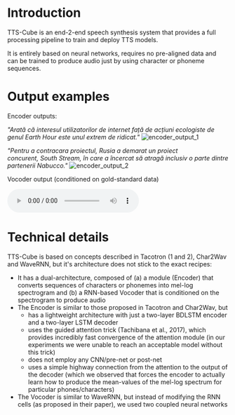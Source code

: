 # Introduction

TTS-Cube is an end-2-end speech synthesis system that provides a full processing pipeline to train and deploy TTS models.
   
It is entirely based on neural networks, requires no pre-aligned data and can be trained to produce audio just by using character or phoneme sequences.

# Output examples

Encoder outputs:

*"Arată că interesul utilizatorilor de internet față de acțiuni ecologiste de genul Earth Hour este unul extrem de ridicat."* 
![encoder_output_1](https://raw.githubusercontent.com/tiberiu44/TTS-Cube/master/examples/encoder/anca_dcnews_0023.png "Encoder output example 1")

*"Pentru a contracara proiectul, Rusia a demarat un proiect concurent, South Stream, în care a încercat să atragă inclusiv o parte dintre partenerii Nabucco."*
![encoder_output_2](https://raw.githubusercontent.com/tiberiu44/TTS-Cube/master/examples/encoder/anca_dcnews_0439.png "Encoder output example 2")


Vocoder output (conditioned on gold-standard data)

![audio](https://raw.githubusercontent.com/tiberiu44/TTS-Cube/master/examples/vocoder/anca_dcnews_0127.wav)

# Technical details

TTS-Cube is based on concepts described in Tacotron (1 and 2), Char2Wav and WaveRNN, but it's architecture does not stick to the exact recipes:

- It has a dual-architecture, composed of (a) a module (Encoder) that converts sequences of characters or phonemes into mel-log spectrogram and (b) a RNN-based Vocoder that is conditioned on the spectrogram to produce audio
- The Encoder is similar to those proposed in Tacotron and Char2Wav, but 
    - has a lightweight architecture with just a two-layer BDLSTM encoder and a two-layer LSTM decoder
    - uses the guided attention trick (Tachibana et al., 2017), which provides incredibly fast convergence of the attention module (in our experiments we were unable to reach an acceptable model without this trick)
    - does not employ any CNN/pre-net or post-net
    - uses a simple highway connection from the attention to the output of the decoder (which we observed that forces the encoder to actually learn how to produce the mean-values of the mel-log spectrum for particular phones/characters)
- The Vocoder is similar to WaveRNN, but instead of modifying the RNN cells (as proposed in their paper), we used two coupled neural networks
    
    

